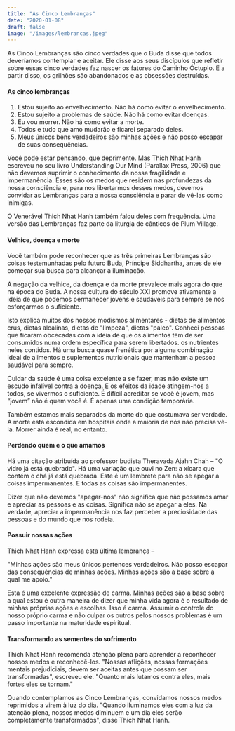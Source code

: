 ```yaml
---
title: "As Cinco Lembranças"
date: "2020-01-08"
draft: false
image: "/images/lembrancas.jpeg"
---
```


As Cinco Lembranças são cinco verdades que o Buda disse que todos deveríamos contemplar e aceitar. Ele disse aos seus discípulos que refletir sobre essas cinco verdades faz nascer os fatores do Caminho Óctuplo. E a partir disso, os grilhões são abandonados e as obsessões destruídas.

#### As cinco lembranças

1. Estou sujeito ao envelhecimento. Não há como evitar o envelhecimento.
1. Estou sujeito a problemas de saúde. Não há como evitar doenças.
1. Eu vou morrer. Não há como evitar a morte.
1. Todos e tudo que amo mudarão e ficarei separado deles.
1. Meus únicos bens verdadeiros são minhas ações e não posso escapar de suas consequências.

Você pode estar pensando, que deprimente. Mas Thich Nhat Hanh escreveu no seu livro Understanding Our Mind (Parallax Press, 2006) que não devemos suprimir o conhecimento da nossa fragilidade e impermanência. Esses são os medos que residem nas profundezas da nossa consciência e, para nos libertarmos desses medos, devemos convidar as Lembranças para a nossa consciência e parar de vê-las como inimigas.

O Venerável Thich Nhat Hanh também falou deles com frequência. Uma versão das Lembranças faz parte da liturgia de cânticos de Plum Village.

#### Velhice, doença e morte

Você também pode reconhecer que as três primeiras Lembranças são coisas testemunhadas pelo futuro Buda, Príncipe Siddhartha, antes de ele começar sua busca para alcançar a iluminação.

A negação da velhice, da doença e da morte prevalece mais agora do que na época do Buda. A nossa cultura do século XXI promove ativamente a ideia de que podemos permanecer jovens e saudáveis para sempre se nos esforçarmos o suficiente.

Isto explica muitos dos nossos modismos alimentares - dietas de alimentos crus, dietas alcalinas, dietas de "limpeza", dietas "paleo". Conheci pessoas que ficaram obcecadas com a ideia de que os alimentos têm de ser consumidos numa ordem específica para serem libertados. os nutrientes neles contidos. Há uma busca quase frenética por alguma combinação ideal de alimentos e suplementos nutricionais que mantenham a pessoa saudável para sempre.

Cuidar da saúde é uma coisa excelente a se fazer, mas não existe um escudo infalível contra a doença. E os efeitos da idade atingem-nos a todos, se vivermos o suficiente. É difícil acreditar se você é jovem, mas “jovem” não é quem você é. É apenas uma condição temporária.

Também estamos mais separados da morte do que costumava ser verdade. A morte está escondida em hospitais onde a maioria de nós não precisa vê-la. Morrer ainda é real, no entanto.

#### Perdendo quem e o que amamos

Há uma citação atribuída ao professor budista Theravada Ajahn Chah – "O vidro já está quebrado". Há uma variação que ouvi no Zen: a xícara que contém o chá já está quebrada. Este é um lembrete para não se apegar a coisas impermanentes. E todas as coisas são impermanentes.

Dizer que não devemos "apegar-nos" não significa que não possamos amar e apreciar as pessoas e as coisas. Significa não se apegar a eles. Na verdade, apreciar a impermanência nos faz perceber a preciosidade das pessoas e do mundo que nos rodeia.

#### Possuir nossas ações

Thich Nhat Hanh expressa esta última lembrança –

"Minhas ações são meus únicos pertences verdadeiros. Não posso escapar das consequências de minhas ações. Minhas ações são a base sobre a qual me apoio."

Esta é uma excelente expressão de carma. Minhas ações são a base sobre a qual estou é outra maneira de dizer que minha vida agora é o resultado de minhas próprias ações e escolhas. Isso é carma. Assumir o controle do nosso próprio carma e não culpar os outros pelos nossos problemas é um passo importante na maturidade espiritual.

#### Transformando as sementes do sofrimento

Thich Nhat Hanh recomenda atenção plena para aprender a reconhecer nossos medos e reconhecê-los. "Nossas aflições, nossas formações mentais prejudiciais, devem ser aceitas antes que possam ser transformadas", escreveu ele. "Quanto mais lutamos contra eles, mais fortes eles se tornam."

Quando contemplamos as Cinco Lembranças, convidamos nossos medos reprimidos a virem à luz do dia. "Quando iluminamos eles com a luz da atenção plena, nossos medos diminuem e um dia eles serão completamente transformados", disse Thich Nhat Hanh.

